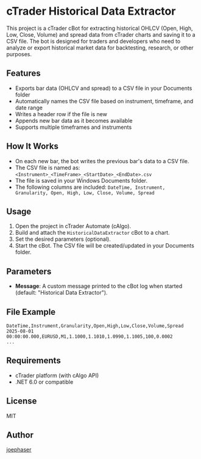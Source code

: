 # cTrader Historical Data Extractor

This project is a cTrader cBot for extracting historical OHLCV (Open, High, Low, Close, Volume) and spread data from cTrader charts and saving it to a CSV file. The bot is designed for traders and developers who need to analyze or export historical market data for backtesting, research, or other purposes.

## Features
- Exports bar data (OHLCV and spread) to a CSV file in your Documents folder
- Automatically names the CSV file based on instrument, timeframe, and date range
- Writes a header row if the file is new
- Appends new bar data as it becomes available
- Supports multiple timeframes and instruments

## How It Works
- On each new bar, the bot writes the previous bar's data to a CSV file.
- The CSV file is named as: `<Instrument>_<TimeFrame>_<StartDate>_<EndDate>.csv`
- The file is saved in your Windows Documents folder.
- The following columns are included: `DateTime, Instrument, Granularity, Open, High, Low, Close, Volume, Spread`

## Usage
1. Open the project in cTrader Automate (cAlgo).
2. Build and attach the `HistoricalDataExtractor` cBot to a chart.
3. Set the desired parameters (optional).
4. Start the cBot. The CSV file will be created/updated in your Documents folder.

## Parameters
- **Message**: A custom message printed to the cBot log when started (default: "Historical Data Extractor").

## File Example
```
DateTime,Instrument,Granularity,Open,High,Low,Close,Volume,Spread
2025-08-01 00:00:00.000,EURUSD,M1,1.1000,1.1010,1.0990,1.1005,100,0.0002
...
```

## Requirements
- cTrader platform (with cAlgo API)
- .NET 6.0 or compatible

## License
MIT

## Author
[joephaser](https://github.com/joephaser)

